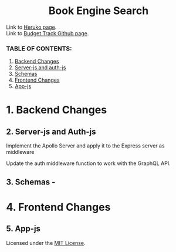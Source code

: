 <h1 align ="center"> Book Engine Search </h1>

Link to [Heruko page]().
<br>
Link to [Budget Track Github page](https://github.com/ksfallon/book_search_engine).

### **TABLE OF CONTENTS:**
1. [Backend Changes](#1-backend-changes)
2. [Server-js and auth-js](#2-server-js-and-auth-js)
3. [Schemas](#3-schemas)
4. [Frontend Changes](#4-frontend-changes)
5. [App-js](#5-app-js)

# 1. Backend Changes

## 2. Server-js and Auth-js
Implement the Apollo Server and apply it to the Express server as middleware

Update the auth middleware function to work with the GraphQL API.
## 3. Schemas -

# 4. Frontend Changes

## 5. App-js

<!-- STILL NEED TO GET LICENSED -->

Licensed under the [MIT License](https://choosealicense.com/licenses/mit/#).